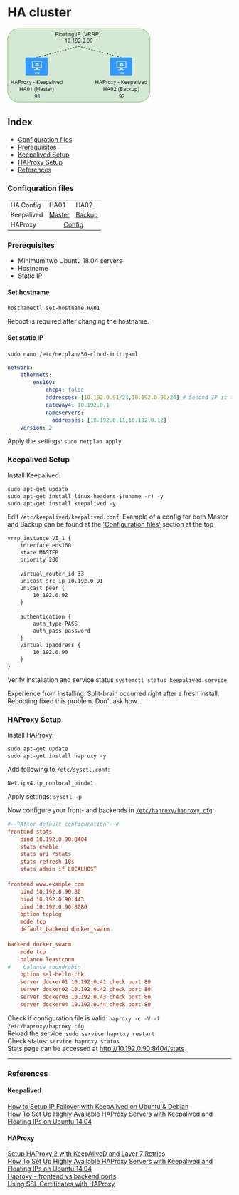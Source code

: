 # HA cluster
![Image of HA](../images/HA.png)

## Index  
  * [Configuration files](#configuration-files)
  * [Prerequisites](#prerequisites)
  * [Keepalived Setup](#keepalived-setup)
  * [HAProxy Setup](#haproxy-setup)
  * [References](#references)

### Configuration files

<table>
  <tr>
    <td>HA Config</td>
    <td>HA01</td>
    <td>HA02</td>
  </tr>
  <tr>
    <td>Keepalived</td>
    <td><a href="../keepalived/master_keepalived.conf">Master</a></td>
    <td><a href="../keepalived/backup_keepalived.conf">Backup</a></td>
  </tr>  
  <tr>
    <td>HAProxy</td>
    <td colspan="2" align="center"><a href="../HAProxy/haproxy.cfg">Config</a></td>
  </tr>
</table>

### Prerequisites
* Minimum two Ubuntu 18.04 servers
* Hostname
* Static IP

#### Set hostname 
```
hostnamectl set-hostname HA01
```
Reboot is required after changing the hostname.

#### Set static IP
`sudo nano /etc/netplan/50-cloud-init.yaml`

```yaml
network:
    ethernets:
        ens160:
            dhcp4: false
            addresses: [10.192.0.91/24,10.192.0.90/24] # Second IP is the fail-over IP
            gateway4: 10.192.0.1
            nameservers:
              addresses: [10.192.0.11,10.192.0.12]
    version: 2
```

Apply the settings: `sudo netplan apply`

### Keepalived Setup

Install Keepalived:

```
sudo apt-get update
sudo apt-get install linux-headers-$(uname -r) -y
sudo apt-get install keepalived -y
```

Edit `/etc/keepalived/keepalived.conf`. Example of a config for both Master and Backup can be found at the ['Configuration files'](#configuration-files) section at the top

```
vrrp_instance VI_1 {
    interface ens160
    state MASTER
    priority 200

    virtual_router_id 33
    unicast_src_ip 10.192.0.91
    unicast_peer {
        10.192.0.92
    }

    authentication {
        auth_type PASS
        auth_pass password
    }
    virtual_ipaddress {
        10.192.0.90
    }
}
```
Verify installation and service status `systemctl status keepalived.service`

Experience from installing:
Split-brain occurred right after a fresh install. Rebooting fixed this problem. Don't ask how...

### HAProxy Setup
Install HAProxy:
```
sudo apt-get update
sudo apt-get install haproxy -y
```

Add following to `/etc/sysctl.conf`:
```
Net.ipv4.ip_nonlocal_bind=1
```

Apply settings: `sysctl -p`

Now configure your front- and backends in <a href="../HAProxy/haproxy.cfg">`/etc/haproxy/haproxy.cfg`</a>:

```cfg
#--^After default configuration^--# 
frontend stats
    bind 10.192.0.90:8404
    stats enable
    stats uri /stats
    stats refresh 10s
    stats admin if LOCALHOST

frontend www.example.com
    bind 10.192.0.90:80
    bind 10.192.0.90:443
    bind 10.192.0.90:8080
    option tcplog
    mode tcp
    default_backend docker_swarm

backend docker_swarm
    mode tcp
    balance leastconn
#    balance roundrobin
    option ssl-hello-chk
    server docker01 10.192.0.41 check port 80
    server docker02 10.192.0.42 check port 80
    server docker03 10.192.0.43 check port 80
    server docker04 10.192.0.44 check port 80
```


Check if configuration file is valid: `haproxy -c -V -f /etc/haproxy/haproxy.cfg`  
Reload the service: `sudo service haproxy restart`  
Check status: `service haproxy status`  
Stats page can be accessed at http://10.192.0.90:8404/stats


-------------------------
### References
#### Keepalived
[How to Setup IP Failover with KeepAlived on Ubuntu & Debian](https://tecadmin.net/setup-ip-failover-on-ubuntu-with-keepalived/)  
[How To Set Up Highly Available HAProxy Servers with Keepalived and Floating IPs on Ubuntu 14.04](https://www.digitalocean.com/community/tutorials/how-to-set-up-highly-available-haproxy-servers-with-keepalived-and-floating-ips-on-ubuntu-14-04)  

#### HAProxy
[Setup HAProxy 2 with KeepAliveD and Layer 7 Retries](https://www.ssltrust.com.au/help/setup-guides/haproxy2-layer7-retries-keepalived)  
[How To Set Up Highly Available HAProxy Servers with Keepalived and Floating IPs on Ubuntu 14.04](https://www.digitalocean.com/community/tutorials/how-to-set-up-highly-available-haproxy-servers-with-keepalived-and-floating-ips-on-ubuntu-14-04)  
[Haproxy - frontend vs backend ports](https://nordisch.org/posts/haproxy-frontend-vs-backend-ports/)  
[Using SSL Certificates with HAProxy](https://serversforhackers.com/c/using-ssl-certificates-with-haproxy)  
